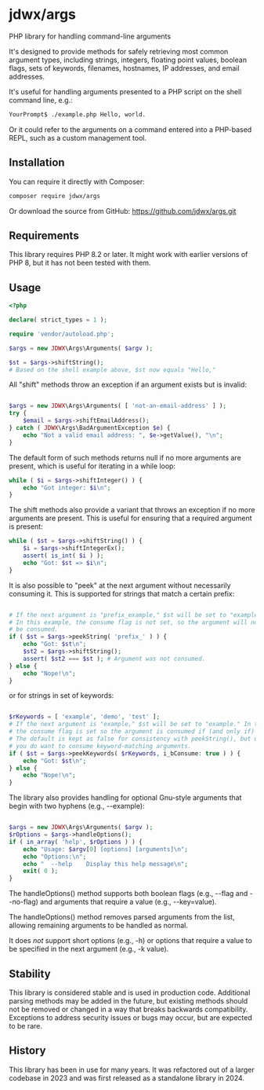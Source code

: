 # jdwx/args
PHP library for handling command-line arguments

It's designed to provide methods for safely retrieving most common argument types,
including strings, integers, floating point values, boolean flags, sets of keywords,
filenames, hostnames, IP addresses, and email addresses.

It's useful for handling arguments presented to a PHP script on the shell command line, e.g.:

```bash
YourPrompt$ ./example.php Hello, world.
```

Or it could refer to the arguments on a command entered into a PHP-based REPL, such as a custom management tool.

## Installation

You can require it directly with Composer:

```bash
composer require jdwx/args
```

Or download the source from GitHub: https://github.com/jdwx/args.git

## Requirements

This library requires PHP 8.2 or later. It might work with earlier versions of PHP 8,
but it has not been tested with them.

## Usage

```php
<?php

declare( strict_types = 1 );

require 'vendor/autoload.php';

$args = new JDWX\Args\Arguments( $argv );

$st = $args->shiftString();
# Based on the shell example above, $st now equals "Hello,"
```

All "shift" methods throw an exception if an argument exists but is invalid:

```php

$args = new JDWX\Args\Arguments( [ 'not-an-email-address' ] );
try {
    $email = $args->shiftEmailAddress();
} catch ( JDWX\Args\BadArgumentException $e) {
    echo "Not a valid email address: ", $e->getValue(), "\n";
}
```

The default form of such methods returns null if no more arguments are present, 
which is useful for iterating in a while loop:

```php
while ( $i = $args->shiftInteger() ) {
    echo "Got integer: $i\n";
}
```

The shift methods also provide a variant that throws an exception if no more
arguments are present. This is useful for ensuring that a required argument is
present:

```php
while ( $st = $args->shiftString() ) {
    $i = $args->shiftIntegerEx();
    assert( is_int( $i ) );
    echo "Got: $st => $i\n";
}
```

It is also possible to "peek" at the next argument without necessarily consuming it.
This is supported for strings that match a certain prefix:

```php

# If the next argument is "prefix_example," $st will be set to "example."
# In this example, the consume flag is not set, so the argument will not
# be consumed.
if ( $st = $args->peekString( 'prefix_' ) ) {
    echo "Got: $st\n";
    $st2 = $args->shiftString();
    assert( $st2 === $st ); # Argument was not consumed.
} else {
    echo "Nope!\n";
}
```

or for strings in set of keywords:

```php

$rKeywords = [ 'example', 'demo', 'test' ];
# If the next argument is "example," $st will be set to "example." In this example,
# the consume flag is set so the argument is consumed if (and only if) it matches.
# The default is kept as false for consistency with peekString(), but usually
# you do want to consume keyword-matching arguments.
if ( $st = $args->peekKeywords( $rKeywords, i_bConsume: true ) ) {
    echo "Got: $st\n";
} else {
    echo "Nope!\n";
}
````

The library also provides handling for optional Gnu-style arguments that begin with 
two hyphens (e.g., --example):

```php

$args = new JDWX\Args\Arguments( $argv );
$rOptions = $args->handleOptions();
if ( in_array( 'help', $rOptions ) ) {
    echo "Usage: $argv[0] [options] [arguments]\n";
    echo "Options:\n";
    echo "  --help    Display this help message\n";
    exit( 0 );
}
```

The handleOptions() method supports both boolean flags (e.g., --flag and --no-flag) and arguments that require a value (e.g., --key=value).

The handleOptions() method removes parsed arguments from the list, allowing remaining arguments to be handled as normal.

It does *not* support short options (e.g., -h) or options that require a value to be specified in the next argument (e.g., -k value).

## Stability

This library is considered stable and is used in production code. Additional parsing 
methods may be added in the future, but existing methods should not be removed or 
changed in a way that breaks backwards compatibility. Exceptions to address security
issues or bugs may occur, but are expected to be rare.

## History

This library has been in use for many years.  It was refactored out of a larger codebase 
in 2023 and was first released as a standalone library in 2024.
